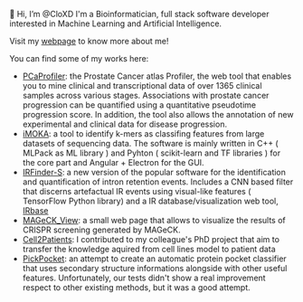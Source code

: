 👋 Hi, I’m @CloXD
I'm a Bioinformatician, full stack software developer interested in Machine Learning and Artificial Intelligence.

Visit my [webpage](https://cloxd.github.io/CloXD) to know more about me! 

You can find some of my works here:
- [PCaProfiler](https://pcaprofilertest.tk): the Prostate Cancer atlas Profiler, the web tool that enables you to mine clinical and transcriptional data of over 1365 clinical samples across various stages. Associations with prostate cancer progression can be quantified using a quantitative pseudotime progression score. In addition, the tool also allows the annotation of new experimental and clinical data for disease progression.   
- [iMOKA](https://github.com/RitchieLabIGH/iMOKA): a tool to identify k-mers as classifing features from large datasets of sequencing data. The software is mainly written in C++ ( MLPack as ML library ) and Pyhton ( scikit-learn and TF libraries ) for the core part and Angular + Electron for the GUI.
- [IRFinder-S](https://github.com/RitchieLabIGH/IRFinder): a new version of the popular software for the identification and quantification of intron retention events. Includes a CNN based filter that discerns artefactual IR events using visual-like features ( TensorFlow Python library) and a IR database/visualization web tool, [IRbase](https://irbase.igh.cnrs.fr/)
- [MAGeCK_View](https://github.com/CloXD/MAGeCK_view): a small web page that allows to visualize the results of CRISPR screening generated by MAGeCK.
- [Cell2Patients](https://github.com/LucoLab/Villemin_2020): I contributed to my colleague's PhD project that aim to transfer the knowledge aquired from cell lines model to patient data
- [PickPocket](https://github.com/benjaminviart/PickPocket): an attempt to create an automatic protein pocket classifier that uses secondary structure informations alongside with other useful features. Unfortunately, our tests didn't show a real improvement respect to other existing methods, but it was a good attempt.


